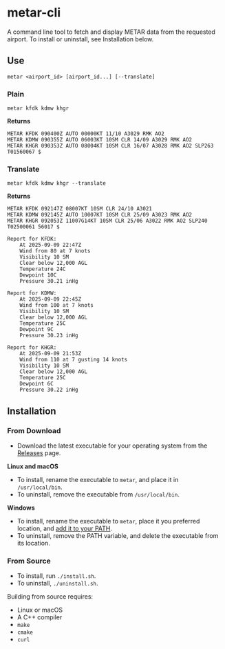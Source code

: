 # metar-cli

A command line tool to fetch and display METAR data from the requested airport.
To install or uninstall, see Installation below.

## Use

```
metar <airport_id> [airport_id...] [--translate]
```

### Plain

```
metar kfdk kdmw khgr
```

**Returns**

```
METAR KFDK 090400Z AUTO 00000KT 11/10 A3029 RMK AO2
METAR KDMW 090355Z AUTO 06003KT 10SM CLR 14/09 A3029 RMK AO2
METAR KHGR 090353Z AUTO 08004KT 10SM CLR 16/07 A3028 RMK AO2 SLP263 T01560067 $
```

### Translate


```
metar kfdk kdmw khgr --translate
```

**Returns**

```
METAR KFDK 092147Z 08007KT 10SM CLR 24/10 A3021
METAR KDMW 092145Z AUTO 10007KT 10SM CLR 25/09 A3023 RMK AO2
METAR KHGR 092053Z 11007G14KT 10SM CLR 25/06 A3022 RMK AO2 SLP240 T02500061 56017 $

Report for KFDK:
	At 2025-09-09 22:47Z
	Wind from 80 at 7 knots
	Visibility 10 SM
	Clear below 12,000 AGL
	Temperature 24C
	Dewpoint 10C
	Pressure 30.21 inHg

Report for KDMW:
	At 2025-09-09 22:45Z
	Wind from 100 at 7 knots
	Visibility 10 SM
	Clear below 12,000 AGL
	Temperature 25C
	Dewpoint 9C
	Pressure 30.23 inHg

Report for KHGR:
	At 2025-09-09 21:53Z
	Wind from 110 at 7 gusting 14 knots
	Visibility 10 SM
	Clear below 12,000 AGL
	Temperature 25C
	Dewpoint 6C
	Pressure 30.22 inHg
```

## Installation

### From Download

- Download the latest executable for your operating system from the [Releases](https://github.com/misterrodg/metar-cli/releases) page.

**Linux and macOS**
- To install, rename the executable to `metar`, and place it in `/usr/local/bin`.
- To uninstall, remove the executable from `/usr/local/bin`.

**Windows**
- To install, rename the executable to `metar`, place it you preferred location, and [add it to your PATH](https://stackoverflow.com/questions/4822400/register-an-exe-so-you-can-run-it-from-any-command-line-in-windows).
- To uninstall, remove the PATH variable, and delete the executable from its location.

### From Source

- To install, run `./install.sh`.
- To uninstall, `./uninstall.sh`.

Building from source requires:

- Linux or macOS
- A C++ compiler
- `make`
- `cmake`
- `curl`

